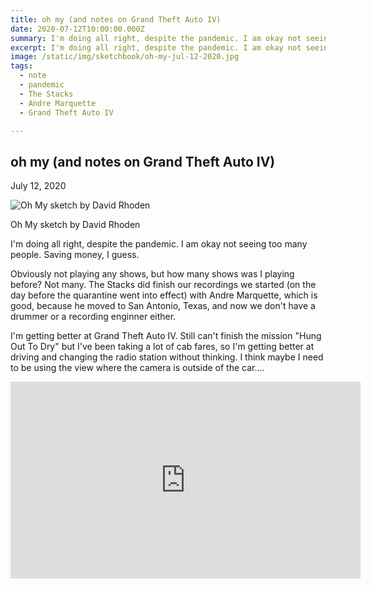 ```yaml
---
title: oh my (and notes on Grand Theft Auto IV)
date: 2020-07-12T10:00:00.000Z
summary: I'm doing all right, despite the pandemic. I am okay not seeing too many people. Saving money, I guess.
excerpt: I'm doing all right, despite the pandemic. I am okay not seeing too many people. Saving money, I guess.
image: /static/img/sketchbook/oh-my-jul-12-2020.jpg
tags:
  - note 
  - pandemic
  - The Stacks
  - Andre Marquette
  - Grand Theft Auto IV

---
```


## oh my (and notes on Grand Theft Auto IV)

July 12, 2020

![Oh My sketch by David Rhoden](/static/img/sketchbook/oh-my-jul-12-2020.jpg "Oh My sketch by David Rhoden")
<figcaption>Oh My sketch by David Rhoden</figcaption>

I'm doing all right, despite the pandemic. I am okay not seeing too many people. Saving money, I guess.

Obviously not playing any shows, but how many shows was I playing before? Not many. The Stacks did finish our recordings we started (on the day before the quarantine went into effect) with Andre Marquette, which is good, because he moved to San Antonio, Texas, and now we don't have a drummer or a recording enginner either.

I'm getting better at Grand Theft Auto IV. Still can't finish the mission "Hung Out To Dry" but I've been taking a lot of cab fares, so I'm getting better at driving and changing the radio station without thinking. I think maybe I need to be using the view where the camera is outside of the car....

<iframe width="560" height="315" src="https://www.youtube.com/embed/iEyaUdjOVEY?start=66" frameborder="0" allow="accelerometer; autoplay; encrypted-media; gyroscope; picture-in-picture" allowfullscreen></iframe>